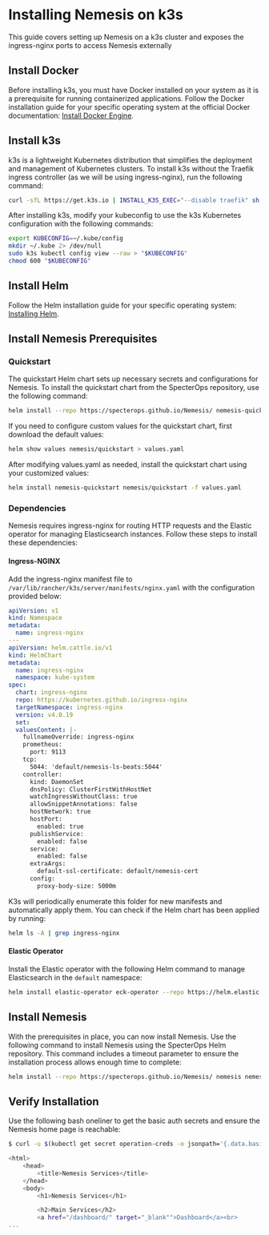 # Installing Nemesis on k3s

This guide covers setting up Nemesis on a k3s cluster and exposes the ingress-nginx ports to access Nemesis externally

## Install Docker

Before installing k3s, you must have Docker installed on your system as it is a prerequisite for running containerized applications. Follow the Docker installation guide for your specific operating system at the official Docker documentation: [Install Docker Engine](https://docs.docker.com/engine/install/).


## Install k3s

k3s is a lightweight Kubernetes distribution that simplifies the deployment and management of Kubernetes clusters. To install k3s without the Traefik ingress controller (as we will be using ingress-nginx), run the following command:

```bash
curl -sfL https://get.k3s.io | INSTALL_K3S_EXEC="--disable traefik" sh -s -
```

After installing k3s, modify your kubeconfig to use the k3s Kubernetes configuration with the following commands:

```bash
export KUBECONFIG=~/.kube/config
mkdir ~/.kube 2> /dev/null
sudo k3s kubectl config view --raw > "$KUBECONFIG"
chmod 600 "$KUBECONFIG"
```

## Install Helm

Follow the Helm installation guide for your specific operating system: [Installing Helm](https://helm.sh/docs/intro/install/).

## Install Nemesis Prerequisites

### Quickstart

The quickstart Helm chart sets up necessary secrets and configurations for Nemesis. To install the quickstart chart from the SpecterOps repository, use the following command:

```bash
helm install --repo https://specterops.github.io/Nemesis/ nemesis-quickstart quickstart
```

If you need to configure custom values for the quickstart chart, first download the default values:

```bash
helm show values nemesis/quickstart > values.yaml
```

After modifying values.yaml as needed, install the quickstart chart using your customized values:

```bash
helm install nemesis-quickstart nemesis/quickstart -f values.yaml
```

### Dependencies

Nemesis requires ingress-nginx for routing HTTP requests and the Elastic operator for managing Elasticsearch instances. Follow these steps to install these dependencies:

#### Ingress-NGINX

Add the ingress-nginx manifest file to `/var/lib/rancher/k3s/server/manifests/nginx.yaml` with the configuration provided below:

```yaml
apiVersion: v1
kind: Namespace
metadata:
  name: ingress-nginx
---
apiVersion: helm.cattle.io/v1
kind: HelmChart
metadata:
  name: ingress-nginx
  namespace: kube-system
spec:
  chart: ingress-nginx
  repo: https://kubernetes.github.io/ingress-nginx
  targetNamespace: ingress-nginx
  version: v4.0.19
  set:
  valuesContent: |-
    fullnameOverride: ingress-nginx
    prometheus:
      port: 9113
    tcp:
      5044: 'default/nemesis-ls-beats:5044'
    controller:
      kind: DaemonSet
      dnsPolicy: ClusterFirstWithHostNet
      watchIngressWithoutClass: true
      allowSnippetAnnotations: false
      hostNetwork: true
      hostPort:
        enabled: true
      publishService:
        enabled: false
      service:
        enabled: false
      extraArgs:
        default-ssl-certificate: default/nemesis-cert
      config:
        proxy-body-size: 5000m
```

K3s will periodically enumerate this folder for new manifests and automatically apply them. You can check if the Helm chart has been applied by running:

```bash
helm ls -A | grep ingress-nginx
```

#### Elastic Operator

Install the Elastic operator with the following Helm command to manage Elasticsearch in the `default` namespace:

```bash
helm install elastic-operator eck-operator --repo https://helm.elastic.co --namespace elastic-system --create-namespace --set managedNamespaces='{default}'
```


## Install Nemesis

With the prerequisites in place, you can now install Nemesis. Use the following command to install Nemesis using the SpecterOps Helm repository. This command includes a timeout parameter to ensure the installation process allows enough time to complete:

```bash
helm install --repo https://specterops.github.io/Nemesis/ nemesis nemesis --timeout '45m'
```

## Verify Installation

Use the following bash oneliner to get the basic auth secrets and ensure the Nemesis home page is reachable:

```bash
$ curl -u $(kubectl get secret operation-creds -o jsonpath='{.data.basic-auth-user}' | base64 --decode):$(kubectl get secret operation-creds -o jsonpath='{.data.basic-auth-password}' | base64 --decode) http://127.0.0.1

<html>
    <head>
        <title>Nemesis Services</title>
    </head>
    <body>
        <h1>Nemesis Services</h1>

        <h2>Main Services</h2>
        <a href="/dashboard/" target="_blank"">Dashboard</a><br>
...
```

